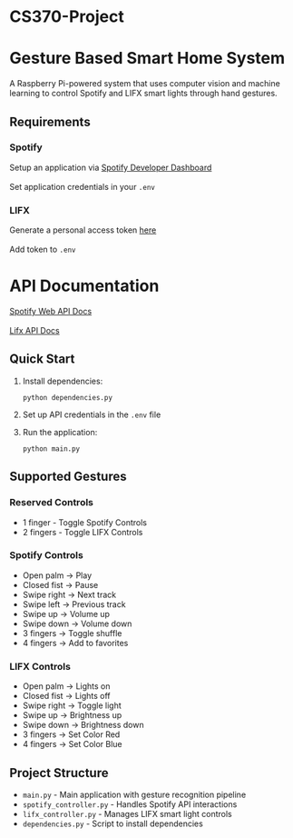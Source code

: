 # CS370-Project
# Gesture Based Smart Home System

A Raspberry Pi-powered system that uses computer vision and machine learning to control Spotify and LIFX smart lights through hand gestures.

## Requirements
### Spotify
Setup an application via [Spotify Developer Dashboard](https://developer.spotify.com/dashboard) <br>  
Set application credentials in your `.env`
### LIFX
Generate a personal access token [here](https://cloud.lifx.com/settings) <br>  
Add token to `.env`

# API Documentation
[Spotify Web API Docs](https://developer.spotify.com/documentation/web-api) <br>  
[Lifx API Docs](https://api.developer.lifx.com/reference/introduction)

## Quick Start

1. Install dependencies:

   ```
   python dependencies.py
   ```

2. Set up API credentials in the `.env` file

3. Run the application:
   ```
   python main.py
   ```

## Supported Gestures

### Reserved Controls
- 1 finger - Toggle Spotify Controls
- 2 fingers - Toggle LIFX Controls

### Spotify Controls

- Open palm → Play
- Closed fist → Pause
- Swipe right → Next track
- Swipe left → Previous track
- Swipe up → Volume up
- Swipe down → Volume down
- 3 fingers → Toggle shuffle
- 4 fingers → Add to favorites

### LIFX Controls

- Open palm → Lights on
- Closed fist → Lights off
- Swipe right → Toggle light
- Swipe up → Brightness up
- Swipe down → Brightness down
- 3 fingers → Set Color Red
- 4 fingers → Set Color Blue

## Project Structure

- `main.py` - Main application with gesture recognition pipeline
- `spotify_controller.py` - Handles Spotify API interactions
- `lifx_controller.py` - Manages LIFX smart light controls
- `dependencies.py` - Script to install dependencies
